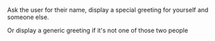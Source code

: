 Ask the user for their name, display a special greeting for yourself and someone else.

Or display a generic greeting if it's not one of those two people
